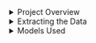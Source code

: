 <details>
  <summary>Project Overview</summary>
  
  ## Intro
  Hello! The purpose of this project was to reproduce the predictive models and B-factor prediction accuracies achieved in *Blind Prediction of Protein B-factor and Flexibility* by David Bramer and Guo-Wei Wei. A PDF of the paper is included in the repo. The code used to reproduce the results is meant to run on MSU's high performance computing cluster, so instead of showing you how to run it yourself I will walk you through an overview of the code and methods used. A less detailed summary is also included below.
  
  ## Summary
  This project involved becoming familiar with a complicated dataset from the protein databank so that feature extraction could be performed properly. This data comes in the form of PDB files, which contain information about each atom in a protein. 364 proteins were considered, with over 600,000 B-factors predicted in total. Secondary features were also found using the STRIDE software. Finally, new features were generated using the multi weighted colored graph method described in the paper, which involves considering element pair interactions and applying "Lorentz and exponential radial basis functions at various scales to construct multi scale features" (Bramer, section 3 of *Blind Prediction of Protein B-factor and Flexibility*), including "images" to be used as input for a convolutional neural network (CNN).
  
  After feature extraction and generation is complete, a random forest, gradient boosted decision tree, and CNN model are used for regression to predict the B-factors of each atom. The leave one out method is used, where all atoms in a single protein are predicted using all atoms from the other 363 proteins. Subsets of the full dataset containing small, medium, and large proteins were also predicted, as well as predictions on only the alpha carbon atoms. The pearson correlation coefficient was used to measure accuracy, and was reported both for each protein but also averaged across the full dataset and subsets.
  
  Due to the size of the dataset and the fact that the leave one out method was used, this project involved employing tricks such as using subsets of the data to tune the model and splitting the data into ~10 groups for cross validation instead of performing the full leave one out prediction process. Once the models were tuned and working properly, the methods in the paper were employed. I also used pickle to save outputs of the feature exctraction and prediction modules, so that I could separate the workflow into more manageable pieces. 
  
</details>

<details>
  <summary>Extracting the Data</summary>
  
  ## PDB Files and Features Used
  The training and test data for this project comes from the protein databank in the form of PDB files. These are plaintext files which contain information obtained through xray crystallography about proteins. There are global features, which apply to all atoms within a protein, and local features which are dependent on the atom. Examples of global features used are the resolution (gives a notion of the quality of the protein model) and the number of heavy atoms (gives a notion of the size of the protein). The construction of local features which represent local rigidity of the structure is where a lot of the work of the paper lies. The idea of Multi Weighted Colored Graphs (MWCGs) are used to generate a rigidity index for an atom based on the position and element type pair interactions, which are included in the PDB files. Also included are 12 secondary features which are generated from a program called STRIDE, which categorize atoms as belonging to sub structures such as helixes or coils. The residue number of an atom obtained from the PDB file determines which atoms should share secondary features.
  
  An atom class is included in feature_compiler.py, which contains the following class variables:
  
  ```
  pos = position data (x,y,z) (obtained directly from PDB)
  res_number = which residue the atom belongs to
  amino_type = amino type of atom in one hot format, 20 choices (obtained directly from PDB)
  amino types are:
  ['ALA', 'ARG', 'ASN', 'ASP', 'CYS', 'GLN', 'GLU', 'GLY', 'HIS', 'ILE', 'LEU', 'LYS', 'MET',
  'PHE', 'PRO', 'SER', 'THR', 'TRP', 'TYR', 'VAL']
  heavy_type = heavy element type of atom in one hot format, 5 choices (obtained directly from PDB)
  heavy element types are:
  ['C', 'N', 'O', 'S', 'H']
  atom_name = name of atom (obtained directly from PDB)
  rig = rigidity obtained from MWCG, 9 values
  flex = flexibility obtained from MWCG, used for CNN
  packing_density = packing density for atom (small, med, large)
  structure = STRIDE secondary structure data for atom
  structure types are:
  [alpha helix, 3-10 helix, PI-helix, extended confromation/strand, isolated bridge, turn, coil]
  given by ['H', 'G', 'I', 'E', 'B', 'T', 'C']
  phi = phi angle obtained directly from STRIDE file
  psi = psi angle obtained directly from STRIDE file
  solv_area = obtained directly from STRIDE file
  Rval = R value, global feature of protein (obtained directly from PDB)
  res = resolution, global feature of protein (obtained directly from PDB)
  num_heavy_atoms = number of heavy atoms in one hot format via cutoffs, global feature of protein
  B_factor = experimentally determined B Factor
  ```
  
  Some of these values are pulled directly from the PDB file, but many of them are calculated using the element type and position information from the PDB file. There is also a value for atoms called the occupancy condition, which determines the probability that a specific atom will occupy a certain position. For a single position, the occupancy condition of all atoms at that position should sum to 1. For this reason, we only consider atoms with occupancy greater than .5, or when two atoms have an occupancy condition of 0.5, we only consider one of them. This is handled in the below lines:
  
  ```
  if float(line[54:60]) == 0.5:
      occupancy_condition = not occupancy_condition
      print(occupancy_condition)
  if float(line[54:60]) > 0.5 or occupancy_condition == True: 
      current_atom = atom()
  ```
  
  The readPDB method performs this check for each atom, extracts all needed features, and adds the atoms to a list. This extraction required a great amount of familiarty with the data set to deal with situations such as the occupancy condition scenario described above. To construct the global feature from the nubmer of heavy atoms, one hot encoding was used with defined cutoffs representing various size categories. After extracting the neccessary data about the atom from the PDB file, the readSTRIDE method pulls secondary features from data compiled by the STRIDE program based on the residue values of the atoms. 
  
  Once the list of atoms has been created, it is split up by element type in the split_atoms_by_element_type method. This is done so that the rigidity indices (which are based on element pair interactions) can be computed. For each atom, this results in the creation of 9 features to be used in the RF/GBT models, as well as 3 (8,30) "image" feature inputs for the CNN model. 
  
</details>

<details>
  <summary>Models Used</summary>
  
  ## Prediction Methods and Metrics
  The one vs all method was used to predict the bfactors of atoms in each protein. For each protein, the atoms of all of the other 363 proteins were used as training data, and the atoms of the target protein were predicted. There were also subsets of the 364 proteins containing small, medium, and large proteins, on which predictions were made via the same method. Predictions on only the alpha carbon atoms, using the same training sets, were also made. The pearson correlation coefficient was used to measure the accuracy in this regression task. One drawback of this method is the extreme amount of time it takes (even with parallelized code, it could take hours for one prediction, and more realistically days based on the queue time for the submitted jobs). For this reason, while I was testing and tuning the models, I often split the proteins into ~10 groups instead. I used the pickle library to condense and store the features generated in feature_compiler.py, so that features did not have to be re-generated for each test of the models. These were stored in dictionaries to keep track of the protein for each sample and seperate the input for the CNN from the other features. 
  
  ```
  combined_feature_dict = {'protein_ID': self.protein_ID, 'features': combined_feature_array,\
            'CNN_input': CNN_input}
  ```
  
  ## Preparing the Data 
  predictor.py starts by loading the pickled feature dictionaries, and then splitting them into the training and test data suitable for the GBT/RF models:
  
  ```
  all_dicts = copy.deepcopy(all_proteins_dict_list)
  popped_dict = all_dicts.pop(index) # pulls out the protein we are predicting in this this run
  popped_features = popped_dict['features'] # retrieves the features for this protein
  remaining_features = []
  for dictionary in all_dicts:
      remaining_features.append(dictionary['features']) # retrieves the features for the proteins to be used for training
  . . .
  # splits the labels off of the feature lists
  X_test = popped_features[:, 0:59] 
  y_test = popped_features[:, 59]
  popped_features_CA = popped_features[popped_features[:, 60] == 1]
  X_test_CA = popped_features_CA[:, 0:59]
  y_test_CA = popped_features_CA[:, 59]
  remaining_features = np.concatenate(remaining_features, axis=0)
  print(remaining_features.shape)
  X_train = remaining_features[:, 0:59]
  y_train = remaining_features[:, 59]
  ```
  
  ## Gradient Boosted Trees and Random Forest
  predictor.py then uses gradient boosted tree and random forest methods to predict the b factor for the atoms in the chosen protein. The sklearn library was used to employ both of these models:
  
  ```
  GBT_reg = GBT(loss = 'ls', n_estimators = 1600, learning_rate = 0.008, \
           max_depth = 4, min_samples_leaf = 9, min_samples_split = 9).fit(X_train, y_train)
  GBT_ypred = GBT_reg.predict(X_test)
  . . .
  RF_reg = RF(n_estimators = 500).fit(X_train, y_train)
  RF_ypred = RF_reg.predict(X_test)
  ```
  
  Predictions are also made for the subset of alpha carbon atoms, and the Pearson correlation coefficient is calculated for each prediction and stored in a dictionary along with the protein ID:
  
  ```
  GBT_dict = {'protein_ID': current_ID, 'pCC': GBT_pCC, 'pCC_CA': GBT_pCC_CA}
  RF_dict = {'protein_ID': current_ID, 'pCC': RF_pCC, 'pCC_CA': RF_pCC_CA}
  ```
  
  These results are then pickled so that they can be averaged across relevant protein groups and displayed in pcc.py.
  
  ## Convolutional Neural Network
  The rigidity index "image" is first normalized and used as an input for a CNN. Then the output is concatenated with the other features and used as input for a traditional neural network. This model was built using Keras with the tensorflow backend amd consists of two convolution layers followed by a dropout layer, and a dense layer, with the activation function for all layers being a leaky RELU:
  
  ```
  CNN_in = Input(shape = (8, 30, 3))
  CNN_1 = Conv2D(filters = 14, kernel_size=2)(CNN_in) 
  CNN_act_1 = LeakyReLU(alpha = 0.01)(CNN_1)
  CNN_2 = Conv2D(filters = 16, kernel_size=2)(CNN_act_1) 
  CNN_act_2 = LeakyReLU(alpha = 0.01)(CNN_2)
  CNN_drop_1 = Dropout(0.5)(CNN_act_2)
  CNN_dense_1 = Dense(59)(CNN_drop_1) 
  CNN_act_3 = LeakyReLU(alpha = 0.01)(CNN_dense_1)
  CNN_out = Flatten()(CNN_act_3)
  CNN_model = Model(CNN_in, CNN_out)
  ```
  
  After concatenating the flattened output with the other features, the data is pushed through this neural network:
  
  ```
  merged_dense_1 = Dense(100)(concatenated)
  merged_act_1 = LeakyReLU(alpha = 0.01)(merged_dense_1)
  merged_drop_1 = Dropout(0.5)(merged_act_1)
  merged_dense_2 = Dense(10)(merged_drop_1)
  merged_act_2 = LeakyReLU(alpha = 0.01)(merged_dense_2)
  merged_drop_2 = Dropout(0.25)(merged_act_2)
  merged_out = Dense(1)(merged_drop_2)
  final_model = Model([CNN_in, fea_in], merged_out)
  ```
  
</details>
